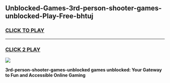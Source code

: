
## Unblocked-Games-3rd-person-shooter-games-unblocked-Play-Free-bhtuj
<h3>
<a href="https://premium76.site?title=3rd-person-shooter-games-unblocked&ref=22A">CLICK TO PLAY</a></h3>
<hr>

<h3>
<a href="https://premium76.site?title=3rd-person-shooter-games-unblocked&ref=22A">CLICK 2 PLAY</a>
  
</h3>

<a href="https://premium76.site?title=3rd-person-shooter-games-unblocked&ref=22A"><img src="https://clearcache.store/games.png"></a>


**3rd-person-shooter-games-unblocked games unblocked: Your Gateway to Fun and Accessible Online Gaming**
